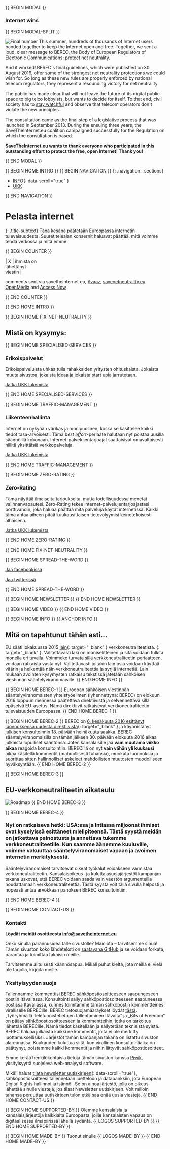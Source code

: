 {{ BEGIN MODAL }}
### Internet wins
{{ BEGIN MODAL-SPLIT }}

![Final number](/images/final-number.png)
This summer, hundreds of thousands of Internet users banded together to keep the Internet open and free. Together, we sent a loud, clear message to BEREC, the Body of European Regulators of Electronic Communications: protect net neutrality. 

And it worked! BEREC's final guidelines, which were published on 30 August 2016, offer some of the strongest net neutrality protections we could wish for. So long as these new rules are properly enforced by national telecom regulators, they represent a resounding victory for net neutrality. 

The public has made clear that will not leave the future of its digital public space to big telco lobbyists, but wants to decide for itself. To that end, civil society has to [stay watchful](https://respectmynet.eu/) and observe that telecom operators don't violate the new principles.

The consultation came as the final step of a legislative process that was launched in September 2013. During the ensuing three years, the SaveTheInternet.eu coalition campaigned successfully for the Regulation on which the consultation is based.

**SaveTheInternet.eu wants to thank everyone who participated in this outstanding effort to protect the free, open Internet! Thank you!**

{{ END MODAL }}

{{ BEGIN HOME INTRO }}
{{ BEGIN NAVIGATION }}
{: .navigation__sections}
- [INFO](#info){: data-scroll="true" }
- [UKK](faq)

{{ END NAVIGATION }}

# Pelasta internet

{: .title-subtext}
Tänä kesänä päätetään Euroopassa internetin tulevaisuudesta. Suuret telealan konsernit haluavat päättää, mitä voimme tehdä verkossa ja mitä emme.

{{ BEGIN COUNTER }}

| X | ihmistä on <br> lähettänyt <br> viestin |

comments sent via savetheinternet.eu, [Avaaz](https://secure.avaaz.org/en/save_the_internet_eu_loc_2016/), [savenetneutrality.eu](https://actionnetwork.org/petitions/save-eu-net-neutrality), [OpenMedia](https://act.openmedia.org/TollBooth/) and [Access Now](https://act.accessnow.org/ea-action/action?ea.client.id=1921&ea.campaign.id=51950)

{{ END COUNTER }}

{{ END HOME INTRO }}

{{ BEGIN HOME FIX-NET-NEUTRALITY }}

## Mistä on kysymys:

{{ BEGIN HOME SPECIALISED-SERVICES }}

### Erikoispalvelut

Erikoispalveluista uhkaa tulla rahakkaiden yritysten ohituskaista. Jokaista muuta sivustoa, jokaista ideaa ja jokaista start upia jarrutetaan.

[Jatka UKK lukemista](faq/#what-are-specialised-services)

{{ END HOME SPECIALISED-SERVICES }}

{{ BEGIN HOME TRAFFIC-MANAGEMENT }}

### Liikenteenhallinta

Internet on nykyään värikäs ja monipuolinen, koska se käsittelee kaikki tiedot tasa-arvoisesti. Tämä *best effort*-periaate halutaan nyt poistaa uusilla säännöillä kokonaan. Internet-palvelujentarjoajat saattaisivat omavaltaisesti hillitä yksittäisiä verkkopalveluja.

[Jatka UKK lukemista](faq/#what-is-traffic-management)

{{ END HOME TRAFFIC-MANAGEMENT }}

{{ BEGIN HOME ZERO-RATING }}

### Zero-Rating

Tämä näyttää ilmaiselta tarjoukselta, mutta todellisuudessa menetät valinnanvapautesi. Zero-Rating tekee internet-palvelujentarjoajastasi porttivahdin, joka haluaa päättää mitä palveluja käytät internetissä. Kaikki tämä antaa aiheen pitää kuukausittaisen tietovolyymisi keinotekoisesti alhaisena.

[Jatka UKK lukemista](faq/#what-is-zero-rating)

{{ END HOME ZERO-RATING }}

{{ END HOME FIX-NET-NEUTRALITY }}

{{ BEGIN HOME SPREAD-THE-WORD }}

[Jaa facebookissa](http://www.facebook.com/sharer.php?u=https://savetheinternet.eu/fi/)

[ Jaa twitterissä](https://twitter.com/intent/tweet?text=Hilf%20mit%2C%20das%20Internet%20zu%20retten.%20Fordere%20deine%20Regulierer%20auf%2C%20Netzneutralit%C3%A4t%20zu%20sch%C3%BCtzen.%0Ahttps%3A%2F%2Fwww.savetheinternet.eu%2Fde%20%23SaveTheInternet%20pls%20RT)

{{ END HOME SPREAD-THE-WORD }}

{{ BEGIN HOME NEWSLETTER }}
{{ END HOME NEWSLETTER }}

{{ BEGIN HOME VIDEO }}
{{ END HOME VIDEO }}

{{ BEGIN HOME INFO }}
{{ ANCHOR INFO }}
## Mitä on tapahtunut tähän asti…

EU sääti lokakuussa 2015 [lain](http://eur-lex.europa.eu/legal-content/DE/TXT/?uri=CELEX:32015R2120){: target="_blank" } verkkoneutraliteetista. [](https://netzpolitik.org/2016/netzneutralitaet-wie-es-jetzt-weiter-geht/){: target="_blank" }. Valitettavasti laki on moniselitteinen ja sitä voidaan tulkita monella eri tavalla. Voimmeko turvata sillä verkkoneutraliteetin periaatteen, voidaan ratkaista vasta nyt. Valitettavasti joitakin lain osia voidaan käyttää väärin ja heikentää näin verkkoneutraliteettia ja syrjiä internetiä. Lain mukaan avointen kysymysten ratkaisu tekstissä jätetään sähköisen viestinnän sääntelyviranomaisille.
{{ END HOME INFO }}


{{ BEGIN HOME BEREC-1 }}
Euroopan sähköisen viestinnän sääntelyviranomaisten yhteistyöelimen (lyhennettynä: BEREC) on elokuun 2016 loppuun mennessä päätettävä direktiivistä ja selvennettävä sillä epäselvä EU-asetus. Nämä direktiivit ratkaisevat verkkoneutraliteetin tulevaisuuden Euroopassa.
{{ END HOME BEREC-1 }}

{{ BEGIN HOME BEREC-2 }}
BEREC on [6. kesäkuuta 2016 esittänyt luonnoksensa uudesta direktiivistä](https://netzpolitik.org/2016/eu-leitlinien-zur-netzneutralitaet-the-good-the-bad-and-the-ugly/){: target="_blank" } ja käynnistänyt julkisen konsultoinnin 18. päivään heinäkuuta saakka. BEREC sääntelyviranomaisilla on tämän jälkeen 30. päivään elokuuta 2016 aikaa julkaista lopulliset sääntönsä. Joten kansalaisille jää __vain muutama viikko aikaa__ reagoida konsultointiin. BERECillä on nyt __vain vähän yli kuukausi__ aikaa käsitellä kommentit (mahdollisesti tuhansia), muokata luonnoksia ja suorittaa sitten hallinnolliset askeleet mahdollisten muutosten muodolliseen hyväksyntään.
{{ END HOME BEREC-2 }}

{{ BEGIN HOME BEREC-3 }}
## EU-verkkoneutraliteetin aikataulu
![Roadmap](./images/net_neutrality_roadmap.svg)
{{ END HOME BEREC-3 }}

{{ BEGIN HOME BEREC-4 }}
### __Nyt on ratkaiseva hetki__: USA:ssa ja Intiassa miljoonat ihmiset ovat kyselyissä esittäneet mielipiteensä. Tästä syystä meidän on jatkettava painostusta ja annettava tukemme verkkoneutraliteetille. Kun saamme äänemme kuuluville, voimme vakuuttaa sääntelyviranomaiset vapaan ja avoimen internetin merkityksestä.

Sääntelyviranomaiset tarvitsevat oikeat työkalut voidakseen varmistaa verkkoneutraliteetin. Kansalaisoikeus- ja kuluttajasuojajärjestöt kampanjan takana uskovat, että BEREC voidaan saada vain väestön argumenteilla noudattamaan verkkoneutraliteettia. Tästä syystä voit tällä sivulla helposti ja nopeasti antaa arvokkaan panoksen BEREC konsultointiin.

{{ END HOME BEREC-4 }}

{{ BEGIN HOME CONTACT-US }}
### Kontakti

__Löydät meidät osoitteesta [info@savetheinternet.eu](mailto:info@savetheinternet.eu)__

Onko sinulla parannusidea tälle sivustolle? Mainiota – tarvitsemme sinua! Tämän sivuston koko lähdeteksti on [saatavana GitHub](https://github.com/Netzfreiheit/STI-UI) ja se voidaan forkata, parantaa ja toimittaa takaisin meille.

Tarvitsemme alituisesti käännösapua. Mikäli puhut kieltä, jota meillä ei vielä ole tarjolla, kirjoita meille.

### Yksityisyyden suoja

Tallennamme kommenttisi BEREC sähköpostiosoitteeseen saapuneeseen postiin Itävallassa. Konsultointi säilyy sähköpostiosoitteeseen saapuneessa postissa Itävallassa, kunnes toimitamme tämän sähköpostin kommentteinesi viralliselle BERECille. BEREC tietosuojamääräykset löydät [tästä](http://berec.europa.eu/eng/document_register/subject_matter/berec_office/download/0/4615-privacy-statement-berec-office-policy-do_0.pdf). „Työryhmällä Teletunnistetietojen tallentaminen Itävalta“ ja „Bits of Freedom“ on pääsy sähköpostiosoitteeseen ja kommentteihin, jotka on tarkoitus lähettää BERECille. Nämä tiedot käsitellään ja säilytetään teknisistä syistä. BEREC haluaa julkaista kaikki ne kommentit, joita ei ole merkitty luottamuksellisiksi. Järjestöt tämän kampanjan takana on listattu sivuston alareunassa. Kuukauden kuluttua siitä, kun virallinen konsultointiaika on päättynyt, poistamme kaikki kommentit ja niihin liittyvät sähköpostiosoitteet.

Emme kerää henkilökohtaisia tietoja tämän sivuston kanssa [Piwik](https://piwik.org/), yksityisyyttä suojeleva web-analyysi software.

Mikäli haluat [tilata newsletter uutiskirjeen](#subscribe-to-newsletter){: data-scroll="true"}, sähköpostiosoitteesi tallennetaan luetteloon ja datapankkiin, jota European Digital Rights hallinnoi ja isännöi. Se on ainoa järjestö, jolla on oikeus lähettää sinulle viestejä, jos tilaat Newsletter uutiskirjeen. Voit milloin tahansa peruuttaa uutiskirjeen tulon etkä saa enää uusia viestejä.
{{ END HOME CONTACT-US }}

{{ BEGIN HOME SUPPORTED-BY }}
Olemme kansalaisia ja kansalaisjärjestöjä kaikkialta Euroopasta, joille kansalaisten vapaus on digitaalisessa ilmapiirissä lähellä sydäntä.
{{ LOGOS SUPPORTED-BY }}
{{ END HOME SUPPORTED-BY }}

{{ BEGIN HOME MADE-BY }}
Tuonut sinulle
{{ LOGOS MADE-BY }}
{{ END HOME MADE-BY }}
